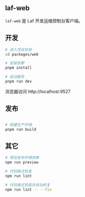 ## laf-web

`laf-web` 是 Laf 开发运维控制台客户端。


## 开发

```bash
# 进入项目目录
cd packages/web

# 安装依赖
pnpm install

# 启动服务
pnpm run dev
```

浏览器访问 http://localhost:9527

## 发布

```bash

# 构建生产环境
pnpm run build
```

## 其它

```bash
# 预览发布环境效果
npm run preview

# 代码格式检查
npm run lint

# 代码格式检查并自动修复
npm run lint -- --fix
```
